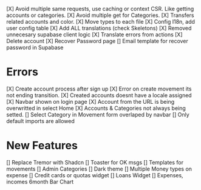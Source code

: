 [X] Avoid multiple same requests, use caching or context CSR. Like getting accounts or categories.
[X] Avoid multiple get for Categories.
[X] Transfers related accounts and color.
[X] Move types to each file
[X] Config I18n, add user config table
[X] Add ALL translations (check Skeletons)
[X] Removed unnecesary supabase client logic
[X] Translate errors from actions
[X] Delete account
[X] Recover Password page
[] Email template for recover password in Supabase

# Errors

[X] Create account process after sign up
[X] Error on create movement its not ending transition.
[X] Created accounts doesnt have a locale assigned
[X] Navbar shown on login page
[X] Account from the URL is being overwritted in select Home
[X] Accounts & Categories not always being setted.
[] Select Category in Movement form overlaped by navbar
[] Only default imports are allowed

# New Features

[] Replace Tremor with Shadcn
[] Toaster for OK msgs
[] Templates for movements
[] Admin Categories
[] Dark theme
[] Multiple Money types on expense
[] Credit cards or quotas widget
[] Loans Widget
[] Expenses, incomes 6month Bar Chart

